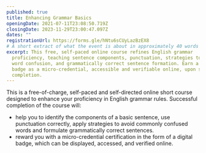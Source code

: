 ```yaml
---
published: true
title: Enhancing Grammar Basics
openingDate: 2021-07-11T23:08:50.719Z
closingDate: 2023-11-29T23:00:47.097Z
dates: ""
registrationUrl: https://forms.gle/hNtu6sCUyLazBzEX8
# A short extract of what the event is about in approximately 40 words
excerpt: This free, self-paced online course refines English grammar
  proficiency, teaching sentence components, punctuation, strategies to avoid
  word confusion, and grammatically correct sentence formation. Earn a digital
  badge as a micro-credential, accessible and verifiable online, upon successful
  completion.
---
```


This is a free-of-charge, self-paced and self-directed online short
course designed to enhance your proficiency in English grammar
rules. Successful completion of the course will:

- help you to identify the components of a basic sentence, use punctuation correctly, apply strategies to avoid commonly confused words and formulate grammatically correct sentences.
- reward you with a micro-credential certification in the form of a digital badge, which can be displayed, accessed, and verified online.
